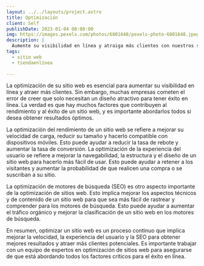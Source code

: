 ```yaml
---
layout: ../../layouts/project.astro
title: Optimización
client: Self
publishDate: 2023-01-04 00:00:00
img: https://images.pexels.com/photos/6801648/pexels-photo-6801648.jpeg?auto=compress&cs=tinysrgb&w=1260&h=750&dpr=1
description: |
  Aumente su visibilidad en línea y atraiga más clientes con nuestros servicios de optimización de sitios web. Mejoramos el rendimiento y la experiencia del usuario mediante la implementación de estrategias de SEO, diseño y navegabilidad intuitiva. Aumentamos la velocidad de carga y la compatibilidad móvil, y brindamos un seguimiento y análisis para medir los resultados y hacer ajustes continuos. ¡Optimice su sitio web con nosotros y vea un aumento en las visitas y las conversiones!
tags:
  - sitio web   
  - tiendaenlínea
  
---
```


La optimización de su sitio web es esencial para aumentar su visibilidad en línea y atraer más clientes. Sin embargo, muchas empresas cometen el error de creer que solo necesitan un diseño atractivo para tener éxito en línea. La verdad es que hay muchos factores que contribuyen al rendimiento y al éxito de un sitio web, y es importante abordarlos todos si desea obtener resultados óptimos.

La optimización del rendimiento de un sitio web se refiere a mejorar su velocidad de carga, reducir su tamaño y hacerlo compatible con dispositivos móviles. Esto puede ayudar a reducir la tasa de rebote y aumentar la tasa de conversión. La optimización de la experiencia del usuario se refiere a mejorar la navegabilidad, la estructura y el diseño de un sitio web para hacerlo más fácil de usar. Esto puede ayudar a retener a los visitantes y aumentar la probabilidad de que realicen una compra o se suscriban a su sitio.

La optimización de motores de búsqueda (SEO) es otro aspecto importante de la optimización de sitios web. Esto implica mejorar los aspectos técnicos y de contenido de un sitio web para que sea más fácil de rastrear y comprender para los motores de búsqueda. Esto puede ayudar a aumentar el tráfico orgánico y mejorar la clasificación de un sitio web en los motores de búsqueda.

En resumen, optimizar un sitio web es un proceso continuo que implica mejorar la velocidad, la experiencia del usuario y la SEO para obtener mejores resultados y atraer más clientes potenciales. Es importante trabajar con un equipo de expertos en optimización de sitios web para asegurarse de que está abordando todos los factores críticos para el éxito en línea.





